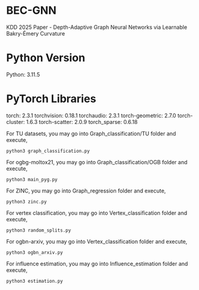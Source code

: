 # BEC-GNN

KDD 2025 Paper - Depth-Adaptive Graph Neural Networks via Learnable Bakry-Émery Curvature

# Python Version

Python: 3.11.5

# PyTorch Libraries

torch: 2.3.1
torchvision: 0.18.1
torchaudio: 2.3.1
torch-geometric: 2.7.0
torch-cluster: 1.6.3
torch-scatter: 2.0.9
torch_sparse: 0.6.18

For TU datasets, you may go into Graph_classification/TU folder and execute,
```
python3 graph_classification.py 
```

For ogbg-moltox21, you may go into Graph_classification/OGB folder and execute,
```
python3 main_pyg.py 
```

For ZINC, you may go into Graph_regression folder and execute,
```
python3 zinc.py 
```

For vertex classification, you may go into Vertex_classification folder and execute,
```
python3 random_splits.py 
```

For ogbn-arxiv, you may go into Vertex_classification folder and execute,
```
python3 ogbn_arxiv.py 
```

For influence estimation, you may go into Influence_estimation folder and execute,
```
python3 estimation.py 
```
